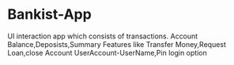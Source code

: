 # Bankist-App
 UI interaction app which consists of transactions.
 Account Balance,Deposists,Summary
 Features like Transfer Money,Request Loan,close Account
 UserAccount-UserName,Pin login option
 
 

